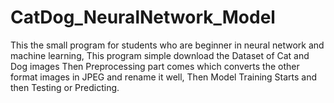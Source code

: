 # CatDog_NeuralNetwork_Model
This the small program for students who are beginner in neural network and machine learning, This program simple download the Dataset of Cat and Dog images Then Preprocessing part comes which converts the other format images in JPEG and rename it well, Then Model Training Starts and then Testing or Predicting.
